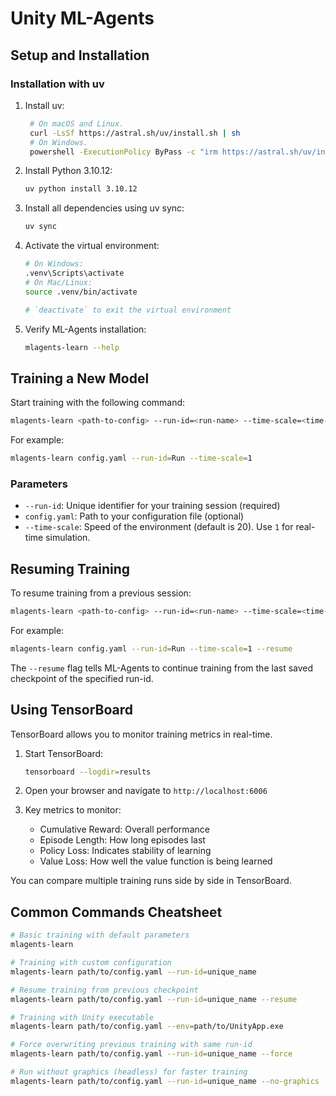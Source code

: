 # Unity ML-Agents

## Setup and Installation

### Installation with uv

1. Install uv:

   ```bash
    # On macOS and Linux.
    curl -LsSf https://astral.sh/uv/install.sh | sh
    # On Windows.
    powershell -ExecutionPolicy ByPass -c "irm https://astral.sh/uv/install.ps1 | iex"
   ```

2. Install Python 3.10.12:

   ```bash
   uv python install 3.10.12
   ```

3. Install all dependencies using uv sync:

   ```bash
   uv sync
   ```

4. Activate the virtual environment:

   ```bash
   # On Windows:
   .venv\Scripts\activate
   # On Mac/Linux:
   source .venv/bin/activate

   # `deactivate` to exit the virtual environment
   ```

5. Verify ML-Agents installation:

   ```bash
   mlagents-learn --help
   ```

## Training a New Model

Start training with the following command:

```bash
mlagents-learn <path-to-config> --run-id=<run-name> --time-scale=<time-scale>
```

For example:

```bash
mlagents-learn config.yaml --run-id=Run --time-scale=1
```

### Parameters

- `--run-id`: Unique identifier for your training session (required)
- `config.yaml`: Path to your configuration file (optional)
- `--time-scale`: Speed of the environment (default is 20). Use `1` for real-time simulation.

## Resuming Training

To resume training from a previous session:

```bash
mlagents-learn <path-to-config> --run-id=<run-name> --time-scale=<time-scale> --resume
```

For example:

```bash
mlagents-learn config.yaml --run-id=Run --time-scale=1 --resume
```

The `--resume` flag tells ML-Agents to continue training from the last saved checkpoint of the specified run-id.

## Using TensorBoard

TensorBoard allows you to monitor training metrics in real-time.

1. Start TensorBoard:

   ```bash
   tensorboard --logdir=results
   ```

2. Open your browser and navigate to `http://localhost:6006`

3. Key metrics to monitor:
   - Cumulative Reward: Overall performance
   - Episode Length: How long episodes last
   - Policy Loss: Indicates stability of learning
   - Value Loss: How well the value function is being learned

You can compare multiple training runs side by side in TensorBoard.

## Common Commands Cheatsheet

```bash
# Basic training with default parameters
mlagents-learn

# Training with custom configuration
mlagents-learn path/to/config.yaml --run-id=unique_name

# Resume training from previous checkpoint
mlagents-learn path/to/config.yaml --run-id=unique_name --resume

# Training with Unity executable
mlagents-learn path/to/config.yaml --env=path/to/UnityApp.exe

# Force overwriting previous training with same run-id
mlagents-learn path/to/config.yaml --run-id=unique_name --force

# Run without graphics (headless) for faster training
mlagents-learn path/to/config.yaml --run-id=unique_name --no-graphics
```
